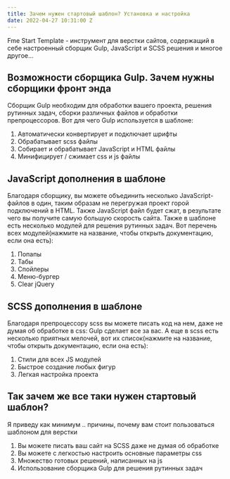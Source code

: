 ```yaml
---
title: Зачем нужен стартовый шаблон? Установка и настройка
date: 2022-04-27 10:31:00 Z
---
```


Fme Start Template - инструмент для верстки сайтов, содержащий в себе настроенный сборщик Gulp, JavaScript и SCSS решения и многое другое...

## Возможности сборщика Gulp. Зачем нужны сборщики фронт энда
Сборщик Gulp необходим для обработки вашего проекта, решения рутинных задач, сборки различных файлов и обработки препроцессоров. Вот для чего Gulp используется в шаблоне:
1. Автоматически конвертирует и подключает шрифты
2. Обрабатывает scss файлы
3. Собирает и обрабатывает JavaScript и HTML файлы
4. Минифицирует / сжимает css и js файлы

## JavaScript дополнения в шаблоне
Благодаря сборщику, вы можете объединить несколько JavaScript-файлов в один, таким образам не перегружая проект горой подключений в HTML. Также JavaScript файл будет сжат, в результате чего вы получите самую большую скорость сайта.
Также в шаблоне есть несколько модулей для решения рутинных задач. Вот перечень всех модулей(нажмите на название, чтобы открыть документацию, если она есть):
1. Попапы
2. Табы
3. Спойлеры
4. Меню-бургер
5. Clear jQuery

## SCSS дополнения в шаблоне
Благодаря препроцессору scss вы можете писать код на нем, даже не думая об обработке в css: Gulp сделает все за вас. А еще в scss есть несколько приятных мелочей, вот их список(нажмите на название, чтобы открыть документацию, если она есть):
1. Стили для всех JS модулей
2. Быстрое создание любых фигур
3. Легкая настройка проекта

## Так зачем же все таки нужен стартовый шаблон?
Я приведу как минимум .. причины, почему вам стоит пользоваться шаблоном для верстки
1. Вы можете писать ваш сайт на SCSS даже не думая об обработке
2. Вы можете с легкостью настроить основные параметры css
3. Множество готовых решений, написанных на js
4. Использование сборщика Gulp для решения рутинных задач